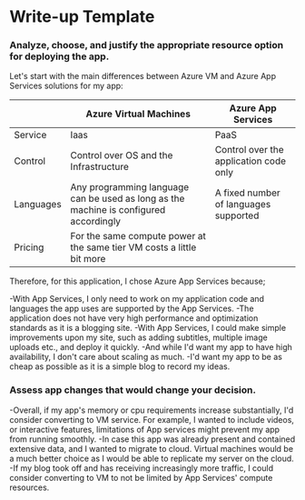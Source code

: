 # Write-up Template

### Analyze, choose, and justify the appropriate resource option for deploying the app.

Let's start with the main differences between Azure VM and Azure App Services solutions for my app:

|| Azure Virtual Machines     | Azure App Services |
| ----------- | ----------- | ----------- |
| Service | Iaas     | PaaS     |
| Control | Control over OS and the Infrastructure  | Control over the application code only |
| Languages | Any programming language can be used as long as the machine is configured accordingly  | A fixed number of languages supported   |
| Pricing |  For the same compute power at the same tier VM costs a little bit more  |


Therefore, for this application, I chose Azure App Services because;

-With App Services, I only need to work on my application code and languages the app uses are supported by the App Services.
-The application does not have very high performance and optimization standards as it is a blogging site.
-With App Services, I could make simple improvements upon my site, such as adding subtitles, multiple image uploads etc., and deploy it quickly.
-And while I'd want my app to have high availability, I don't care about scaling as much.
-I'd want my app to be as cheap as possible as it is a simple blog to record my ideas.

### Assess app changes that would change your decision.

-Overall, if my app's memory or cpu requirements increase substantially, I'd consider converting to VM service. For example, I wanted to include videos, or interactive features, limitations of App services might prevent my app from running smoothly. 
-In case this app was already present and contained extensive data, and I wanted to migrate to cloud. Virtual machines would be a much better choice as I would be able to replicate my server on the cloud.
-If my blog took off and has receiving increasingly more traffic, I could consider converting to VM to not be limited by App Services' compute resources.

